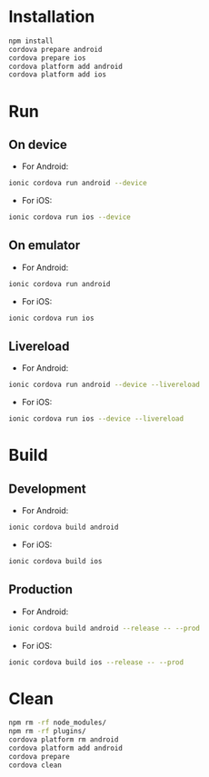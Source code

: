 # Installation
```sh
npm install
cordova prepare android
cordova prepare ios
cordova platform add android
cordova platform add ios
```
# Run

## On device 

* For Android:
```sh
ionic cordova run android --device 
```

* For iOS:
```sh
ionic cordova run ios --device 
```

## On emulator

* For Android:
```sh
ionic cordova run android 
```

* For iOS:
```sh
ionic cordova run ios 
```

## Livereload

* For Android: 
```sh
ionic cordova run android --device --livereload 
```

* For iOS: 
```sh
ionic cordova run ios --device --livereload 
```

# Build

## Development

* For Android:
```sh
ionic cordova build android
```

* For iOS:
```sh
ionic cordova build ios
```

## Production 

* For Android:
```sh
ionic cordova build android --release -- --prod
```

* For iOS:
```sh
ionic cordova build ios --release -- --prod
```



# Clean
```sh
npm rm -rf node_modules/
npm rm -rf plugins/
cordova platform rm android
cordova platform add android
cordova prepare
cordova clean
```

